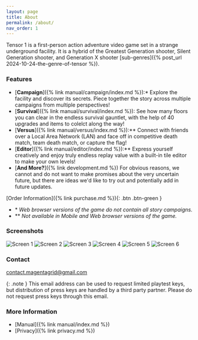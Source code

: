 ```yaml
---
layout: page
title: About
permalink: /about/
nav_order: 1
---
```


Tensor 1 is a first-person action adventure video game set in a strange underground facility. It is a hybrid of the Greatest Generation shooter, Silent Generation shooter, and Generation X shooter [sub-genres]({% post_url 2024-10-24-the-genre-of-tensor %}).

### Features
- [**Campaign**]({% link manual/campaign/index.md %}):\* Explore the facility and discover its secrets. Piece together the story across multiple campaigns from multiple perspectives!
- [**Survival**]({% link manual/survival/index.md %}): See how many floors you can clear in the endless survival gauntlet, with the help of 40 upgrades and items to colelct along the way!
- [**Versus**]({% link manual/versus/index.md %}):\*\* Connect with friends over a Local Area Network (LAN) and face off in competitive death match, team death match, or capture the flag!
- [**Editor**]({% link manual/editor/index.md %}):\*\* Express yourself creatively and enjoy truly endless replay value with a built-in tile editor to make your own levels!
- [**And More?**]({% link development.md %}) For obvious reasons, we cannot and do not want to make promises about the very uncertain future, but there are ideas we'd like to try out and potentially add in future updates.

[Order Information]({% link purchase.md %}){: .btn .btn-green }

- \* *Web browser versions of the game do not contain all story campaigns.*
- \*\* *Not available in Mobile and Web browser versions of the game.*

### Screenshots

![Screen 1](../assets/img/screen1.jpg)
![Screen 2](../assets/img/screen2.jpg)
![Screen 3](../assets/img/screen3.jpg)
![Screen 4](../assets/img/screen4.jpg)
![Screen 5](../assets/img/screen5.jpg)
![Screen 6](../assets/img/screen6.jpg)

### Contact

[contact.magentagrid@gmail.com](mailto:contact.magentagrid@gmail.com)

{: .note }
This email address can be used to request limited playtest keys, but distribution of press keys are handled by a third party partner. Please do not request press keys through this email.

### More Information
- [Manual]({% link manual/index.md %})
- [Privacy]({% link privacy.md %})